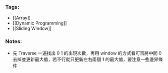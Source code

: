 ### Tags:
- [[Array]]
- [[Dynamic Programming]]
- [[Sliding Window]]
### Notes:
- 先 Traverse 一遍找出 0 1 的出現次數，再用 window 的方式看可否將中間 0 去掉並更新最大值，若不行就只更新左右兩個 1 的最大值，要注意一些邊界條件

